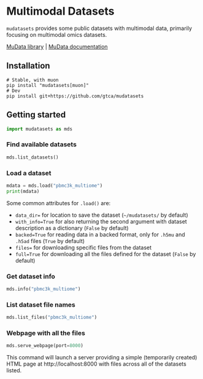 # Multimodal Datasets

`mudatasets` provides some public datasets with multimodal data, primarily focusing on multimodal omics datasets.

[MuData library](https://github.com/PMBio/mudata) | [MuData documentation](https://mudata.readthedocs.io/)

## Installation

```
# Stable, with muon
pip install "mudatasets[muon]"
# Dev
pip install git+https://github.com/gtca/mudatasets
```

## Getting started

```py
import mudatasets as mds
```

### Find available datasets

```py
mds.list_datasets()
```

### Load a dataset

```py
mdata = mds.load("pbmc3k_multiome")
print(mdata)
```

Some common attributes for `.load()` are:

- `data_dir=` for location to save the dataset (`~/mudatasets/` by default)
- `with_info=True` for also returning the second argument with dataset description as a dictionary (`False` by default)
- `backed=True` for reading data in a backed format, only for `.h5mu` and `.h5ad` files (`True` by default)
- `files=` for downloading specific files from the dataset
- `full=True` for downloading all the files defined for the dataset (`False` by default)

### Get dataset info

```py
mds.info("pbmc3k_multiome")
```

### List dataset file names

```py
mds.list_files("pbmc3k_multiome")
```

### Webpage with all the files

```py
mds.serve_webpage(port=8000)
```

This command will launch a server providing a simple (temporarily created) HTML page at http://localhost:8000 with files across all of the datasets listed.
